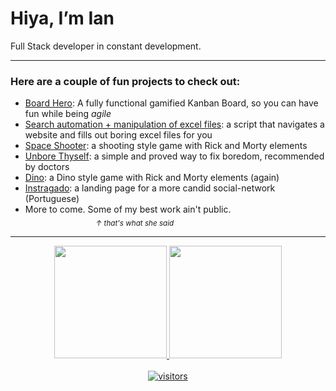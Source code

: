 # Hiya, I’m Ian
Full Stack developer in constant development.

<hr>

### Here are a couple of fun projects to check out:

- <a href="https://github.com/ianisout/BoardHero">Board Hero</a>: A fully functional gamified Kanban Board, so you can have fun while being _agile_
- <a href="https://github.com/ianisout/search-automation-xlsx">Search automation + manipulation of excel files</a>: a script that navigates a website and fills out boring excel files for you
- <a href="https://github.com/ianisout/spaceshooter-project">Space Shooter</a>: a shooting style game with Rick and Morty elements
- <a href="https://github.com/ianisout/unbore-thyself">Unbore Thyself</a>: a simple and proved way to fix boredom, recommended by doctors
- <a href="https://github.com/ianisout/dino-game-rick">Dino</a>: a Dino style game with Rick and Morty elements (again)
- <a href="https://github.com/ianisout/instragado">Instragado</a>: a landing page for a more candid social-network (Portuguese)
- More to come. Some of my best work ain't public.<br>
⠀⠀⠀⠀⠀⠀⠀⠀⠀⠀⠀<sub><i>↑ that's what she said</i></sub>

<hr>

<div align="center">
  <a href="https://github.com/ianisout">
  <img height="180em" src="https://github-readme-stats.vercel.app/api?username=ianisout&show_icons=true&theme=github_dark&include_all_commits=true"/>
  <img height="180em" src="https://github-readme-stats.vercel.app/api/top-langs/?username=ianisout&layout=compact&langs_count=7&theme=github_dark"/>
</div>
<br>
<div align="center"> <img src="https://visitor-badge.glitch.me/badge?page_id=williamwhang.visitor-badge" alt="visitors"></div>
